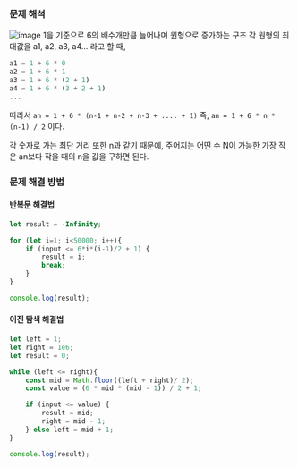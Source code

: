 ### 문제 해석
![image](https://github.com/user-attachments/assets/c63cce48-8ab2-4017-90f6-7627f451f909)
1을 기준으로 6의 배수개만큼 늘어나며 원형으로 증가하는 구조
각 원형의 최대값을 a1, a2, a3, a4... 라고 할 때,
```js
a1 = 1 + 6 * 0
a2 = 1 + 6 * 1
a3 = 1 + 6 * (2 + 1)
a4 = 1 + 6 * (3 + 2 + 1)
...
```
따라서 `an = 1 + 6 * (n-1 + n-2 + n-3 + .... + 1)`
즉, `an = 1 + 6 * n * (n-1) / 2` 이다.

각 숫자로 가는 최단 거리 또한 n과 같기 때문에, 주어지는 어떤 수 N이 가능한 가장 작은 an보다 작을 때의 n을 값을 구하면 된다.

### 문제 해결 방법
#### 반복문 해결법
```ts
let result = -Infinity;

for (let i=1; i<50000; i++){ 
    if (input <= 6*i*(i-1)/2 + 1) {
        result = i;
        break;
    }
}

console.log(result);
```
#### 이진 탐색 해결법
```ts
let left = 1;
let right = 1e6;
let result = 0;

while (left <= right){
    const mid = Math.floor((left + right)/ 2);
    const value = (6 * mid * (mid - 1)) / 2 + 1;

    if (input <= value) {
        result = mid;
        right = mid - 1;
    } else left = mid + 1;
}

console.log(result);
```
